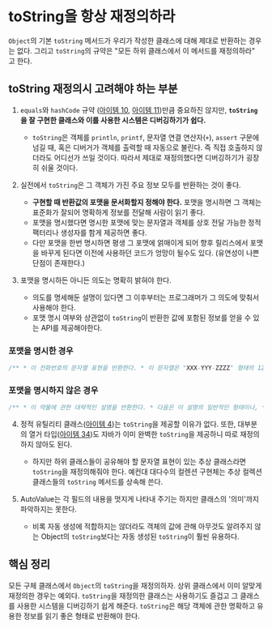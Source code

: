 # toString을 항상 재정의하라

`Object`의 기본 `toString` 메서드가 우리가 작성한 클래스에 대해 제대로 반환하는 경우는 없다. 그리고 `toString`의 규약은 "모든 하위 클래스에서 이 메서드를 재정의하라" 고 한다.

## toString 재정의시 고려해야 하는 부분

1. `equals`와 `hashCode` 규약 ([아이템 10](https://github.com/javabara/effective-java/blob/main/3/10.md), [아이템 11](https://github.com/javabara/effective-java/blob/main/3/11.md))만큼 중요하진 않지만, **`toString`을 잘 구현한 클래스와 이를 사용한 시스템은 디버깅하기가 쉽다.** 
    - `toString`은 객체를 `println`, `printf`, 문자열 연결 연산자(`+`), `assert` 구문에 넘길 때, 혹은 디버거가 객체를 출력할 때 자동으로 불린다. 즉 직접 호출하지 않더라도 어디선가 쓰일 것이다. 따라서 제대로 재정의했다면 디버깅하기가 굉장히 쉬울 것이다.

2. 실전에서 `toString`은 그 객체가 가진 주요 정보 모두를 반환하는 것이 좋다.
    - **구현할 때 반환값의 포맷을 문서화할지 정해야 한다.** 포맷을 명시하면 그 객체는 표준화가 잘되어 명확하게 정보를 전달해 사람이 읽기 좋다. 
    - 포맷을 명시했다면 명시한 포맷에 맞는 문자열과 객체를 상호 전달 가능한 정적 팩터리나 생성자를 함게 제공하면 좋다.
    - 다만 포맷을 한번 명시하면 평생 그 포맷에 얽매이게 되어 향후 릴리스에서 포맷을 바꾸게 된다면 이전에 사용하던 코드가 엉망이 될수도 있다. (유연성이 나쁜 단점이 존재한다.)

3. 포맷을 명시하든 아니든 의도는 명확히 밝혀야 한다.
    - 의도를 명세해둔 설명이 있다면 그 이후부터는 프로그래머가 그 의도에 맞춰서 사용해야 한다.
    - 포맷 명시 여부와 상관없이 `toString`이 반환한 값에 포함된 정보를 얻을 수 있는 API를 제공해야한다.

### 포맷을 명시한 경우
``` java
/** * 이 전화번호의 문자열 표현을 반환한다. * 이 문자열은 "XXX-YYY-ZZZZ" 형태의 12글자로 구성된다. * XXX는 지역 코드, YYY는 프리픽스, ZZZZ는 가입자 번호다. * 각각의 대문자는 10진수 하나를 나타낸다. * * 전화번호의 각 부분의 값이 너무 작아서 자릿수를 채울 수 없다면, * 앞에서부터 0으로 채워나간다. 예컨대 가입자 번호가 123이라면 * 전화번호의 마지막 네 문자는 "0123"이 된다. */ @Override public String toString() { return String.format("%03d-%03d-%04d", areaCode, prefix, lineNum); }
```

### 포맷을 명시하지 않은 경우
``` java
/** * 이 약물에 관한 대략적인 설명을 반환한다. * 다음은 이 설명의 일반적인 형태이나, * 상세 형식은 정해지지 않았으며 향후 변경될 수 있다. * * 전화번호의 각 부분의 값이 너무 작아서 자릿수를 채울 수 없다면, * 앞에서부터 0으로 채워나간다. 예컨대 가입자 번호가 123이라면 */ @Override public String toString() { .... }
```

4. 정적 유틸리티 클래스([아이템 4](https://github.com/javabara/effective-java/blob/main/2/4.md))는 `toString`을 제공할 이유가 없다. 또한, 대부분의 열거 타입([아이템 34](https://github.com/javabara/effective-java/blob/main/6/34.md))도 자바가 이미 완벽한 `toString`을 제공하니 따로 재정의하지 않아도 된다. 
    - 하지만 하위 클래스들이 공유해야 할 문자열 표현이 있는 추상 클래스라면 `toString`을 재정의해줘야 한다. 예컨대 대다수의 컬렌션 구현체는 추상 컬렉션 클래스들의 `toString` 메서드를 상속해 쓴다. 

5. AutoValue는 각 필드의 내용을 멋지게 나타내 주기는 하지만 클래스의 '의미'까지 파악하지는 못한다.
    - 비록 자동 생성에 적합하지는 않더라도 객체의 값에 관해 아무것도 알려주지 않는 Object의 `toString`보다는 자동 생성된 `toString`이 훨씬 유용하다. 

## 핵심 정리 

모든 구체 클래스에서 `Object`의 `toString`을 재정의하자. 상위 클래스에서 이미 알맞게 재정의한 경우는 예외다. `toString`을 재정의한 클래스는 사용하기도 즐겁고 그 클래스를 사용한 시스템을 디버깅하기 쉽게 해준다. `toString`은 해당 객체에 관한 명확하고 유용한 정보를 읽기 좋은 형태로 반환해야 한다. 